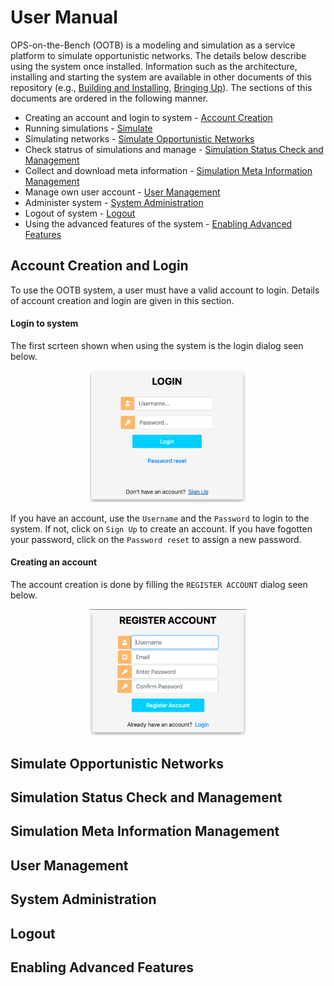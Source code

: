 # User Manual

OPS-on-the-Bench (OOTB) is a modeling and simulation as a service platform to simulate opportunistic 
networks. The details below describe using the system once installed. Information such as the architecture, installing and starting the system are available in other documents of this repository (e.g., [Building and Installing](res/INSTALL.md), [Bringing Up](res/START.md)). The sections of this documents are ordered in the following manner.

- Creating an account and login to system - [Account Creation](#account-creation-and-login)
- Running simulations - [Simulate](#simulate-opportunistic-networks)
- Simulating networks - [Simulate Opportunistic Networks](#simulate-opportunistic-networks)
- Check statrus of simulations and manage - [Simulation Status Check and Management](#simulation-status-check-and-management)
- Collect and download meta information - [Simulation Meta Information Management](#simulation-meta-information-management)
- Manage own user account - [User Management](#user-management)
- Administer system - [System Administration](#system-administration)
- Logout of system - [Logout](#logout)
- Using the advanced features of the system - [Enabling Advanced Features](#enabling-advanced-features)



## Account Creation and Login
To use the OOTB system, a user must have a valid account to login. Details of account creation and login are given in this section.


#### Login to system

The first scrteen shown when using the system is the login dialog seen below.

<p align="center">
<img src="pics/login-01.png" alt="Login Screen" width="250"/>
</p>

If you have an account, use the `Username` and the `Password` to login to the system. If not, click on `Sign Up` to
create an account. If you have fogotten your password, click on the `Password reset` to assign a new password.


#### Creating an account

The account creation is done by filling the `REGISTER ACCOUNT` dialog seen below.

<p align="center">
<img src="pics/login-02.png" alt="Login Screen" width="250"/>
</p>




## Simulate Opportunistic Networks


## Simulation Status Check and Management


## Simulation Meta Information Management


## User Management



## System Administration



## Logout


## Enabling Advanced Features


